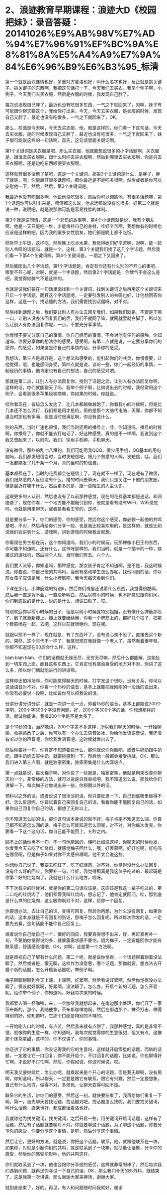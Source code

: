 # 2、浪迹教育早期课程：浪迹大D《校园把妹》：录音答疑：20141026%E9%AB%98V%E7%AD%94%E7%96%91%EF%BC%9A%E8%81%8A%E5%A4%A9%E7%9A%84%E6%96%B9%E6%B3%95_标清

第一个就是画块连情也好，多重对方麦洛也好，叫什么名字也好，反正就是挑关键子，挑关键子的东西啊，我把这句话打一下，今天我们去买衣，我举个例子啊，小例子，今天我们去买衣服，然后是衣服的时候，我发现自己胖了。

每次说发现自己胖了，最近也没有吃很多东西，一气之下就回来了，对啊，妹子有可能跟你聊天聊这个，我给你打出来，今天，今天去买衣服，是衣服的时候，发现自己又胖了，最近也没有吃很多，一气之下就回来了，OK。

那么，前面是今天啊，今天去买衣服，他，就是这样的，你们看一下这句话，今天去买衣服，是的时候发现自己又胖了，最近也没有吃很多，一气之下就回来了，妹子很可能说这样的一句话啊，首先，这句话里面关键词啊。

第1个关键词是买衣服是吧，那么买衣服，他就能想说很多的小字话题啊，买衣服是，跟谁去买衣服啊，跟什么时间去买衣服啊，然后到哪里去买衣服啊，你是只去买衣服啊，还是边吃东西顺便买衣服啊。

这样就有很多话题了是吧，这是一个关键词，那第2个关键词是什么，是胖了，胖了就是，呃，你能展开很多话题吗，那你最近是不是吃多很啊，然后或者是你可以安慰他一下，然后，然后，第3个关键词是。

我最近也没有吃很多啊，他说他没吃很多，然后你可以调感他，有很多话题嘛，第1个话题你可以引出来是，师傅都这么说，他永远都说没有吃很多，好第二个就是说一种，说明吧，就是说那你可能是容易找胖的体制。

第3个就是说同情，这是一个悲伤的故事啊，第4个小话题就是说，我有个朋友啊，他是一天只能吃一堆，才能维持自己的身材，哇好辛苦啊，我想你有的时候也应该是这样的吧，因为我的很多女性朋友，她们都是晚上都不吃饭。

然后早上午饭，这样吃，然后晚上吃点水果，我觉得她们好辛苦啊，对啊，能一起别人共鸣的话题吗，就是一个，这样，第3个关键我们找了这几个字话题，然后我们看一下第4个关键词啊，第4个关键词是，一期之下又回来了。

然后能因出几个字话题，第1个字话题是，肯定有你还有什么别的不开心的事吧，哪里不开心呢，对啊，就是一个字话题，然后第2个字话题是，你脾气不会这么差吧，我觉得你脾气不是这样的。

也就是说我们要在一句话里面找到一个关键词，找到关键词之后再用这个关键词来开启一个字话题，而且这个字话题呢，一定要引发别人的共鸣也好，让他想回答你这样，这是一个，找话题的方法，我们需要找到话题吗，对不对。

然后找到话题之后，我们要让别人有办法去回复我们，如果我们就是，不管是干嘛一口，让别人没办法回复我们的后，我们不就网了嘛，就网就罢就白脚了，所以怎么让别人有办法回复你呢，一点，不要光分享事情。

你慢慢不要光分享自己的事情，你自己经历的事情，不会对他有任何的感触，你知道吗，你要分享你的想法你的感受，感受啊，有第二点就是说，一定要分享你们的感你，的感受，如果这是你自己的事情的话，分享你的感受。

我想法，第三点是最好是，这个想法和感受的，能引起你们的共灵，你慢慢要，让他觉得，哦，也能感同身受，第四点就是说，谈论一些，你们一起经历的事情，一起经历的事情，他肯定也有自己的想法，自己的感受对吧。

那就是第二点，让别人有办法回复你，找到了话题之后，让别人有办法回复你啊，这样的话，你们就能聊天了吗，我举个例子啊，比如说出去的时候，我经常用这个例子，会看到很多苹果经销商嘛，你如果的时候，你就说。

哇你看现在，各级怎么发达了，比几本都越做越饱了，你看我小的时候啊，但是比几本还不怎么流行，我们都是用才是机，用的是那个大脑代电脑，天哪，你都不知道当时那也有多满，但是当时很满足啊，你没有说什么。

别的东西，当时广速也很慢，我们当时还用的播号上，哇，你知道吗，播号的时候啊，你播号了，你就不能去打电话了，好这种感受，真的是不一样啊，我说到这个我又想起来了，以前呢，我们，徐用手机嘛，手机聊天。

没有微信，那些的乱七八糟的，我们可能用我QQQ，很少用手机，QQ基本的用电脑吗，我们都发短信当时，当时发短信吧，跟几个熟悉的人啊，发短信，哇，我们一发都能发了几千条一个月，真的当时的短信费。

基本都费在了，当时的花费都会在短信上了，现在就不一样了，现在呢有了微信，我们跟熟悉的人反倒没有什么，播的时间去聊天，我们只是关注一下他的朋友圈，但是最近在哪干什么，然后更多的是，跟一些陌生的人主认识。

这跟更多的人认识，然后也没有了以前那种感觉，现在的花费基本都是通话，和网络费了，现在你看，一个地方能不能吸引到你，他就是看有没有WiFi，WiFi感觉吗，也就是用来聊天，或者是看看王爷的，这样。

就是要分享一下，你们的感受，你的感受，然后你这个感受，你必顿一起他的共鸣是吧，不对，然后再给你们分享一段，也是我比较喜欢用的，是这样的，就是比如说我们会讲到什么，游戏啊，讲到游戏的时候我会就想。

你看现在男生都在玩，这个你知道吗，我们小的时候玩，玩那种像小巴王的东西，你可能不知道呢，还有什么，这爷呀那样的，我们当时，就是一个插卡的一种，联接式的游戏机，然后两个人玩，当时我们有五、六个人。

我们要人流等，你知道吗，那种感觉，那女孩子肯定不知道啊，是不是，我这时候说，你要说，你自己他的共鸣吗，当他有感动学生怎么办呢，找他同别的话，你以前女孩子应该是我，什么小脾筋吧，我今天每天看到你们。

下课在那儿，小脾筋跳的特别6，然后你们嘴里还说着什么东西，我觉得很酷啊，然后我一直是背不会，一直没听明白，然后以前小的时候，也不好意思跟你们问，你们到底说的是什么，说的是什么，想说口粒了，哎。

特别欢迎你以前小时候的日子，但是以前小时候就特别姐姐，没有像什么脾筋那段了，到了就重新接上，接上就要继续用，你看一个脾筋上的，都好几个扣子，把那个脾筋绑在一起，去吧，这样以前就很绝约，现在呢。

就跟以前不一样了，现在就是，有了东西坏了，没有说心羞不股了，直接去买个新的，果然，这个时代不一样了，我感觉现在我就像一个老人了，虽然看着很年轻，你都不知道现在00后会什么样，这样。

blah blah blah，你们的话题就无缘无尽，无穷无尽嘛，然后什么都能解，这能扯到一切东西上面，而且这些东西上，它肯定也有感动身受的地方对不对，你讲了这么多，所以你们俩就能进行的讲话嘛。

这样你还怕冷场嘛，你可能觉得聊天的时候，打字发这个很吵，没有关系，你可以说话语音对不对，你看一个15秒的语音，基本上就能把我刚刚的一段话的说出来，你没有必要说一段啊，比如说你可以把我说的话。

分讲分讲分讲分讲，就是一次讲一点一点，你看15秒的语音，基本上都能说200个字吧，200个字300个字没有问题，好，200个字300个字的话，你想想那样的话，就试你能讲，我操200个字是不是太多了。

是个10秒的语，当然能讲，200个字差不多这样，所以我们聊天的时候，一开始聊熟，收熟熟悉了之后，你可以有一个办法去语音破冰，你给他发语语音说，我还没有听过你的声音呢，你给我发语音吧，这时候就发出去了。

然后你要补一句，你肯定不知道要说什么，那你就说你你脸吧，或者牛奶奶跟牛奶奶，跟牛奶奶去买牛奶，就要挑感到一下，然后他一般都会接受挑战，OK，那么我们进入第三点啊，就是独家密集，独家密集是什么内容级点。

第一点就是说，每次梅子啊，对你说了一些就是，独家密集，他就是用来改善你聊天的一个，非常棒的方法，就可以说是自我审视吧，我不知道怎么说，那我给你们讲解一下，每次梅子对你说出来一些，你预期以外的话。

预料以之外的话，或者说说了很冷淡的话，你只要反思一下，自己到底哪里做得不好，怎么反思呢，你要试着自己来回复自己的话，看看你能不能回复自己的话，如果你自己回复你自己的话，都想了无妙以上。

你不知道怎么回的话，那你这句话本身说的就不好，梅子肯定不知道怎么回，你自己都不知道怎么回的话，梅子怎么可能知道怎么回呢，对不对，对你每次发完，你要看一下这个这句话，你自己能不能回上，五秒之内。

回不上的话你再不一句，不一句他能回的，懂吗比如说这样，你聊天的时候你发，你发我今天去吃了红烧肉，就感觉梅子回什么，哦，好羡慕啊，好好吃啊，好吃吗在哪里啊，但是梅子如果对你不太感兴趣啊，他不太会说这些。

你想你自己说了，我要去吃红了，吃了红烧肉，对不对，你觉得没什么办法回复，没有什么好的回应，你要补一句，哇好，我觉得那真是我这位子吃过的，最起码是你第二好的红烧肉了，我就在什么什么地方，哎呀。

不下次有空的时候对，就是你的第二句话应该是，这应该是我这一辈子吃过的，第二口吃的红烧肉了，他们都管我叫红烧肉，想忘记了，他肯定就回问，哇，那到底是什么样的红烧肉，这么吸你啊对不对，这样，给你一个回复。

你要想办法，去让自己的话，变得可回复，然后你再想，为什么没有回复，如果你的话，这本身就是不可回复的到话，那梅子怎么回复呢，所以每次你发的话，一定要先去看，这句话能不能你自己回复上。

或者说你自己给自己一个，很好的回应，我要真得想不出来，好，再赶紧再补一句，不要怕你觉得说的多，就暴露需求感不要怕，因为梅子，一定要能回你才能有联系感，舒适感没错吧，OK，对啊，这是第一个方法啊。

就是审视自己了解有什么问题，第二个呢，就是说你觉得，一个话题聊着聊着没法聊了，然后或者是，很无聊，这样作为没意思，哪个话题，那你就要，想办法去开启个新的话题，怎么开启新话题呢，举例子啊。

梅子聊聊聊聊到今天上课，上课啊，好累啊，然后看说好累啊，然后你觉得没办法聊了，假设就好累啊，好累啊，没法聊了，怎么办，开启个新的话题，怎么开启呢，给你举个例子，你知道吗，好我每次累的时候。

我都爱去喝一杯咖啡，来，一会咖啡我就想起来，在南边那小处理，你们开了一家茶布斯的，那个，我随便拿，茶布斯咖啡馆啊，然后在那边那个，抹茶打击，做得特别的好，你知道吗，它那个口感是特别的不特的。

一开始刚入口的时候，有点苦，然后我来就有点甜了，我那种感觉，真的是非常不错，就像你的生意一样，你知道吗，我每次就觉得你的生意很甜，但又有点，这像那个抹茶拿甜，这样的，你不仅讲了，你的事情。

你还讲了它的事情，你没记得我的它的生意吗，这样就开启零星的话题，而新的话题，一定要让它一口回复，你不能开启个，不口回复的话题，比如说，你也聊得好忙啊，才说好不讨忙啊，然后，你假如说，你这时候说，哎。

明天我又要继续忙，怎么办呢，就看起来是个开心的话题，但是我无聊啊，没有用啊，你知道吗，所以聊天，一定要是跟它有联系，跟它有兴趣，然后一定要想象，自己有什么地方，做得不对，多烦死，让聊天变得可回不挂。

联系它的生活，讲你们的感受，然后这一刻，就快要结束了，我再给你们重复一下啊，第一，首先聊天要找话题，找话题对吧，找话题怎么找呢，我们要找关键词，叫什么话题，连亲也好，都成都话麦洛也好。

我就称他为找关键词，找关键词，之后开启一些，用关键词开启词话题，这样有了话题，然后有了话题就要聊对不对，你就要聊这个话题，为了聊这个话题，你要分享你的感受，你要分享这个事情，是吧，然后分享这个事情。

然后让它，更好的方法，就是说，你把这个话题，联系，他，就跟他联系在一块，如果你，对就是引起你们的共鸣，就是联系到了一块嘛，就尽量让话题，分享你的感受，然后你的感受能影响，他的共鸣这样。

你们就联系到了一块，他也会跟你分享他的感受，这样就非常的棒了，然后每次我们遇到问题，就再送你寻试一下自己的话，OK，那么我们今天的外外科，就结束了，这是我第一次讲课，那么谢谢大家来捧场，谢谢大家。

就到此结束了，好的，再见，有人和问题随时问我就好，谢谢